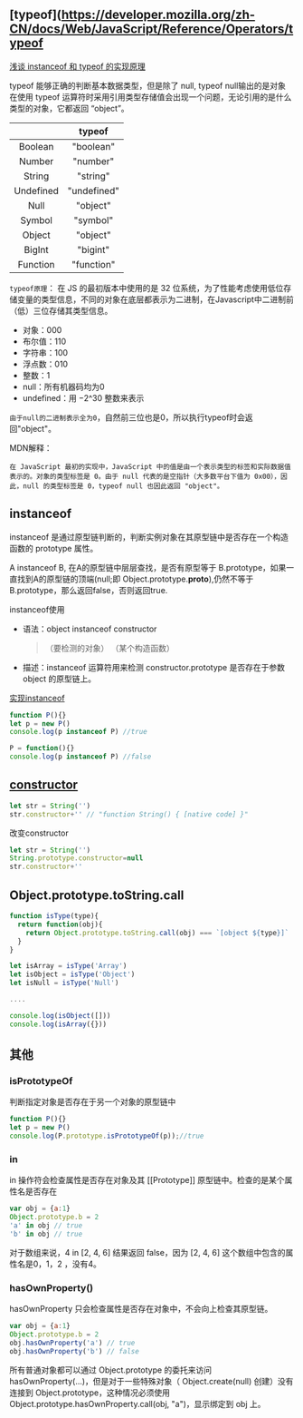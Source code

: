 
## [typeof](https://developer.mozilla.org/zh-CN/docs/Web/JavaScript/Reference/Operators/typeof 
[浅谈 instanceof 和 typeof 的实现原理](https://juejin.im/post/5b0b9b9051882515773ae714)

typeof 能够正确的判断基本数据类型，但是除了 null, typeof null输出的是对象  
在使用 typeof 运算符时采用引用类型存储值会出现一个问题，无论引用的是什么类型的对象，它都返回 “object”。

|  | typeof |
:-:| :-:|
| Boolean    | "boolean"
| Number     | "number"
| String     | "string"
| Undefined  | "undefined"
| Null       | "object"
| Symbol     | "symbol"
| Object     | "object"
| BigInt     | "bigint"
| Function   | "function"


`typeof原理`： 在 JS 的最初版本中使用的是 32 位系统，为了性能考虑使用低位存储变量的类型信息，不同的对象在底层都表示为二进制，在Javascript中二进制前（低）三位存储其类型信息。
* 对象：000
* 布尔值：110
* 字符串：100
* 浮点数：010
* 整数：1
* null：所有机器码均为0
* undefined：用 −2^30 整数来表示

`由于null的二进制表示全为0`，自然前三位也是0，所以执行typeof时会返回"object"。


MDN解释：
>
    在 JavaScript 最初的实现中，JavaScript 中的值是由一个表示类型的标签和实际数据值表示的。对象的类型标签是 0。由于 null 代表的是空指针（大多数平台下值为 0x00），因此，null 的类型标签是 0，typeof null 也因此返回 "object"。


## instanceof
instanceof 是通过原型链判断的，判断实例对象在其原型链中是否存在一个构造函数的 prototype 属性。  

A instanceof B, 在A的原型链中层层查找，是否有原型等于 B.prototype，如果一直找到A的原型链的顶端(null;即 Object.prototype.__proto__),仍然不等于B.prototype，那么返回false，否则返回true.

instanceof使用
* 语法：object instanceof constructor
  >   （要检测的对象）    （某个构造函数）
* 描述：instanceof 运算符用来检测 constructor.prototype 是否存在于参数 object 的原型链上。

[实现instanceof](/details\常用的手写函数\instanceof.md)

```js
function P(){}
let p = new P()
console.log(p instanceof P) //true

P = function(){}
console.log(p instanceof P) //false
```

## [constructor](https://developer.mozilla.org/zh-CN/docs/Web/JavaScript/Reference/Classes/constructor)

```js
let str = String('')
str.constructor+'' // "function String() { [native code] }"
```

改变constructor
```js
let str = String('')
String.prototype.constructor=null
str.constructor+''
```

##  Object.prototype.toString.call
```js
function isType(type){
  return function(obj){
    return Object.prototype.toString.call(obj) === `[object ${type}]`
  }
}

let isArray = isType('Array')
let isObject = isType('Object')
let isNull = isType('Null')

....

console.log(isObject([]))
console.log(isArray({}))
```

## 其他
### isPrototypeOf
判断指定对象是否存在于另一个对象的原型链中

```js
function P(){}
let p = new P()
console.log(P.prototype.isPrototypeOf(p));//true
```

### in
in 操作符会检查属性是否存在对象及其 [[Prototype]] 原型链中。检查的是某个属性名是否存在
```js
var obj = {a:1}
Object.prototype.b = 2
'a' in obj // true
'b' in obj // true
```

对于数组来说，4 in [2, 4, 6] 结果返回 false，因为 [2, 4, 6] 这个数组中包含的属性名是0，1，2 ，没有4。


### hasOwnProperty()
hasOwnProperty 只会检查属性是否存在对象中，不会向上检查其原型链。
```js
var obj = {a:1}
Object.prototype.b = 2
obj.hasOwnProperty('a') // true
obj.hasOwnProperty('b') // false
```

所有普通对象都可以通过 Object.prototype 的委托来访问 hasOwnProperty(...)，但是对于一些特殊对象（ Object.create(null) 创建）没有连接到 Object.prototype，这种情况必须使用 Object.prototype.hasOwnProperty.call(obj, "a")，显示绑定到 obj 上。